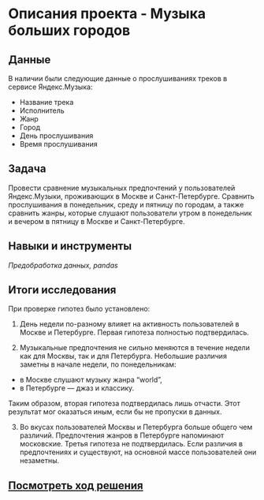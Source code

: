 # Описания проекта - Музыка больших городов

## Данные

В наличии были следующие данные о прослушиваниях треков в сервисе Яндекс.Музыка:

  * Название трека
  * Исполнитель
  * Жанр
  * Город
  * День прослушивания
  * Время прослушивания

## Задача

Провести сравнение музыкальных предпочтений у пользователей Яндекс.Музыки, проживающих в Москве и Санкт-Петербурге. Сравнить прослушивания в понедельник, среду и пятницу по городам, а также сравнить жанры, которые слушают пользователи утром в понедельник и вечером в пятницу в Москве и Санкт-Петербурге.

## Навыки и инструменты

*Предобработка данных, pandas*

## Итоги исследования

При проверке гипотез было установлено:

1. День недели по-разному влияет на активность пользователей в Москве и Петербурге.
Первая гипотеза полностью подтвердилась.

2. Музыкальные предпочтения не сильно меняются в течение недели как для Москвы, так и для Петербурга. Небольшие различия заметны в начале недели, по понедельникам:
 * в Москве слушают музыку жанра “world”,
 * в Петербурге — джаз и классику.

Таким образом, вторая гипотеза подтвердилась лишь отчасти. Этот результат мог оказаться иным, если бы не пропуски в данных.

3. Во вкусах пользователей Москвы и Петербурга больше общего чем различий. Предпочтения жанров в Петербурге напоминают московские.
Третья гипотеза не подтвердилась. Если различия в предпочтениях и существуют, на основной массе пользователей они незаметны.

## [Посмотреть ход решения](https://github.com/zhuravleva-ekaterina/data_analyst_portfolio/blob/main/big_cities_music/zhuravleva_big_cities_music.ipynb)
 


